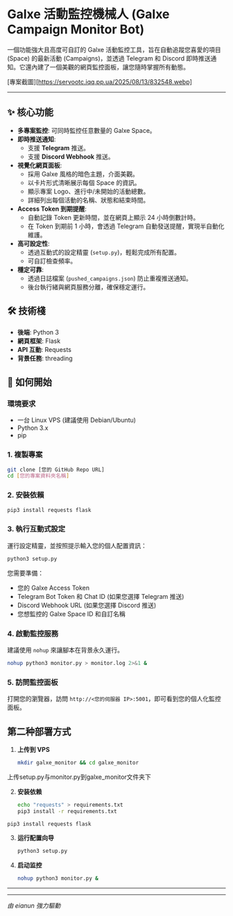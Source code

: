 # Galxe 活動監控機械人 (Galxe Campaign Monitor Bot)

一個功能強大且高度可自訂的 Galxe 活動監控工具，旨在自動追蹤您喜愛的項目 (Space) 的最新活動 (Campaigns)，並透過 Telegram 和 Discord 即時推送通知。它還內建了一個美觀的網頁監控面板，讓您隨時掌握所有動態。

[專案截圖][https://servootc.iqq.pp.ua/2025/08/13/832548.webp]

---

## ✨ 核心功能

* **多專案監控**: 可同時監控任意數量的 Galxe Space。
* **即時推送通知**:
    * 支援 **Telegram** 推送。
    * 支援 **Discord Webhook** 推送。
* **視覺化網頁面板**:
    * 採用 Galxe 風格的暗色主題，介面美觀。
    * 以卡片形式清晰展示每個 Space 的資訊。
    * 顯示專案 Logo、進行中/未開始的活動總數。
    * 詳細列出每個活動的名稱、狀態和結束時間。
* **Access Token 到期提醒**:
    * 自動記錄 Token 更新時間，並在網頁上顯示 24 小時倒數計時。
    * 在 Token 到期前 1 小時，會透過 Telegram 自動發送提醒，實現半自動化維護。
* **高可設定性**:
    * 透過互動式的設定精靈 (`setup.py`)，輕鬆完成所有配置。
    * 可自訂檢查頻率。
* **穩定可靠**:
    * 透過日誌檔案 (`pushed_campaigns.json`) 防止重複推送通知。
    * 後台執行緒與網頁服務分離，確保穩定運行。

## 🛠️ 技術棧

* **後端**: Python 3
* **網頁框架**: Flask
* **API 互動**: Requests
* **背景任務**: threading

## 🚀 如何開始

### 環境要求

* 一台 Linux VPS (建議使用 Debian/Ubuntu)
* Python 3.x
* pip

### 1. 複製專案

```bash
git clone [您的 GitHub Repo URL]
cd [您的專案資料夾名稱]
```

### 2. 安裝依賴

```bash
pip3 install requests flask
```

### 3. 執行互動式設定

運行設定精靈，並按照提示輸入您的個人配置資訊：

```bash
python3 setup.py
```
您需要準備：
* 您的 Galxe Access Token
* Telegram Bot Token 和 Chat ID (如果您選擇 Telegram 推送)
* Discord Webhook URL (如果您選擇 Discord 推送)
* 您想監控的 Galxe Space ID 和自訂名稱

### 4. 啟動監控服務

建議使用 `nohup` 來讓腳本在背景永久運行。

```bash
nohup python3 monitor.py > monitor.log 2>&1 &
```

### 5. 訪問監控面板

打開您的瀏覽器，訪問 `http://<您的伺服器 IP>:5001`，即可看到您的個人化監控面板。


## 第二种部署方式

1. **上传到 VPS**

   ```bash
   mkdir galxe_monitor && cd galxe_monitor
   ```
上传setup.py与monitor.py到galxe_monitor文件夹下

2. **安装依赖**

   ```bash
   echo "requests" > requirements.txt
   pip3 install -r requirements.txt
   ```

```bash
pip3 install requests flask
```

3. **运行配置向导**

   ```bash
   python3 setup.py
   ```

4. **启动监控**

   ```bash
   nohup python3 monitor.py &
   ```

---



---
*由 eianun 強力驅動*
